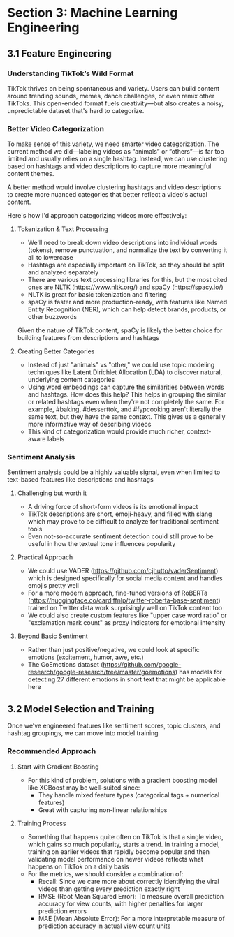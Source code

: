 # Section 3: Machine Learning Engineering

## 3.1 Feature Engineering

### Understanding TikTok’s Wild Format

TikTok thrives on being spontaneous and variety. Users can build content around trending sounds, memes, dance challenges, or even remix other TikToks. This open-ended format fuels creativity—but also creates a noisy, unpredictable dataset that's hard to categorize.

### Better Video Categorization

To make sense of this variety, we need smarter video categorization. The current method we did—labeling videos as “animals” or “others”—is far too limited and usually relies on a single hashtag. Instead, we can use clustering based on hashtags and video descriptions to capture more meaningful content themes.

A better method would involve clustering hashtags and video descriptions to create more nuanced categories that better reflect a video's actual content.

Here's how I'd approach categorizing videos more effectively:

1. Tokenization & Text Processing

   - We'll need to break down video descriptions into individual words (tokens), remove punctuation, and normalize the text by converting it all to lowercase
   - Hashtags are especially important on TikTok, so they should be split and analyzed separately
   - There are various text processing libraries for this, but the most cited ones are NLTK (https://www.nltk.org/) and spaCy (https://spacy.io/)
   - NLTK is great for basic tokenization and filtering
   - spaCy is faster and more production-ready, with features like Named Entity Recognition (NER), which can help detect brands, products, or other buzzwords

   Given the nature of TikTok content, spaCy is likely the better choice for building features from descriptions and hashtags

2. Creating Better Categories

   - Instead of just "animals" vs "other," we could use topic modeling techniques like Latent Dirichlet Allocation (LDA) to discover natural, underlying content categories
   - Using word embeddings can capture the similarities between words and hashtags. How does this help? This helps in grouping the similar or related hashtags even when they're not completely the same. For example, #baking, #desserttok, and #fypcooking aren't literally the same text, but they have the same context. This gives us a generally more informative way of describing videos
   - This kind of categorization would provide much richer, context-aware labels

### Sentiment Analysis

Sentiment analysis could be a highly valuable signal, even when limited to text-based features like descriptions and hashtags

1. Challenging but worth it

   - A driving force of short-form videos is its emotional impact
   - TikTok descriptions are short, emoji-heavy, and filled with slang which may prove to be difficult to analyze for traditional sentiment tools
   - Even not-so-accurate sentiment detection could still prove to be useful in how the textual tone influences popularity

2. Practical Approach

   - We could use VADER (https://github.com/cjhutto/vaderSentiment) which is designed specifically for social media content and handles emojis pretty well
   - For a more modern approach, fine-tuned versions of RoBERTa (https://huggingface.co/cardiffnlp/twitter-roberta-base-sentiment) trained on Twitter data work surprisingly well on TikTok content too
   - We could also create custom features like "upper case word ratio" or "exclamation mark count" as proxy indicators for emotional intensity

3. Beyond Basic Sentiment

   - Rather than just positive/negative, we could look at specific emotions (excitement, humor, awe, etc.)
   - The GoEmotions dataset (https://github.com/google-research/google-research/tree/master/goemotions) has models for detecting 27 different emotions in short text that might be applicable here

## 3.2 Model Selection and Training

Once we’ve engineered features like sentiment scores, topic clusters, and hashtag groupings, we can move into model training

### Recommended Approach

1. Start with Gradient Boosting

   - For this kind of problem, solutions with a gradient boosting model like XGBoost may be well-suited since:
     - They handle mixed feature types (categorical tags + numerical features)
     - Great with capturing non-linear relationships

2. Training Process

   - Something that happens quite often on TikTok is that a single video, which gains so much popularity, starts a trend. In training a model, training on earlier videos that rapidly become popular and then validating model performance on newer videos reflects what happens on TikTok on a daily basis
   - For the metrics, we should consider a combination of:
     - Recall: Since we care more about correctly identifying the viral videos than getting every prediction exactly right
     - RMSE (Root Mean Squared Error): To measure overall prediction accuracy for view counts, with higher penalties for larger prediction errors
     - MAE (Mean Absolute Error): For a more interpretable measure of prediction accuracy in actual view count units
